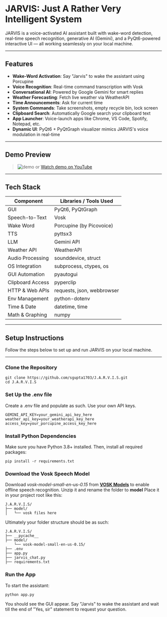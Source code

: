 # JARVIS: Just A Rather Very Intelligent System

JARVIS is a voice-activated AI assistant built with wake-word detection, real-time speech recognition, generative AI (Gemini), and a PyQt6-powered interactive UI — all working seamlessly on your local machine.


---

## Features

- **Wake-Word Activation**: Say "Jarvis" to wake the assistant using Porcupine
- **Voice Recognition**: Real-time command transcription with Vosk
- **Conversational AI**: Powered by Google Gemini for smart replies
- **Weather Forecasting**: Fetch live weather via WeatherAPI
- **Time Announcements**: Ask for current time
- **System Commands**: Take screenshots, empty recycle bin, lock screen
- **Clipboard Search**: Automatically Google search your clipboard text
- **App Launcher**: Voice-launch apps like Chrome, VS Code, Spotify, Notepad, etc.
- **Dynamic UI**: PyQt6 + PyQtGraph visualizer mimics JARVIS's voice modulation in real-time

---

## Demo Preview

> ![demo](demo.gif) or [Watch demo on YouTube](https://your-demo-link)

---

## Tech Stack

| Component         | Libraries / Tools Used             |
|------------------|-------------------------------------|
| GUI               | PyQt6, PyQtGraph                   |
| Speech-to-Text    | Vosk                               |
| Wake Word         | Porcupine (by Picovoice)           |
| TTS               | pyttsx3                            |
| LLM               | Gemini API                         |
| Weather API       | WeatherAPI                         |
| Audio Processing  | sounddevice, struct                |
| OS Integration    | subprocess, ctypes, os             |
| GUI Automation    | pyautogui                          |
| Clipboard Access  | pyperclip                          |
| HTTP & Web APIs   | requests, json, webbrowser         |
| Env Management    | python-dotenv                      |
| Time & Date       | datetime, time                     |
| Math & Graphing   | numpy                              |

---

## Setup Instructions

Follow the steps below to set up and run JARVIS on your local machine.

---

### Clone the Repository

```
git clone https://github.com/sgupta1703/J.A.R.V.I.S.git
cd J.A.R.V.I.S
```

### Set Up the .env file

Create a .env file and populate as such. Use your own API keys.

```
GEMINI_API_KEY=your_gemini_api_key_here
weather_api_key=your_weatherapi_key_here
access_key=your_porcupine_access_key_here
```

### Install Python Dependencies

Make sure you have Python 3.8+ installed. Then, install all required packages:

```
pip install -r requirements.txt
```

### Download the Vosk Speech Model

Download *vosk-model-small-en-us-0.15* from **[VOSK Models](https://alphacephei.com/vosk/models)** to enable offline speech recognition.
Unzip it and rename the folder to **model**
Place it in your project root like this:

```
J.A.R.V.I.S/
├── model/
│   └── vosk files here
```

Ultimately your folder structure should be as such:

```
J.A.R.V.I.S/
├── __pycache__
├── model/
    └── vosk-model-small-en-us-0.15/
├── .env
├── app.py
├── jarvis_chat.py
├── requirements.txt
```

### Run the App

To start the assistant:

```
python app.py
```
You should see the GUI appear. Say "Jarvis" to wake the assistant and wait till the end of "Yes, sir" statement to request your question.






